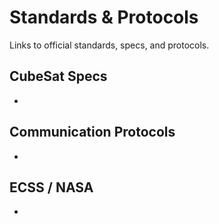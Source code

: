# Standards & Protocols

Links to official standards, specs, and protocols.

## CubeSat Specs

- 

## Communication Protocols

- 

## ECSS / NASA

- 
